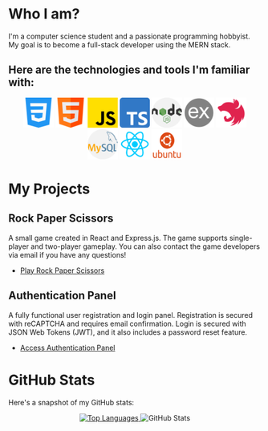 # Who I am?

I'm a computer science student and a passionate programming hobbyist. My goal is to become a full-stack developer using the MERN stack.

## Here are the technologies and tools I'm familiar with:

<p align="center">
  <img src="/icons/css.png" width="60" height="60" alt="CSS">
  <img src="/icons/html.png" width="60" height="60" alt="HTML">
  <img src="/icons/js.png" width="60" height="60" alt="JavaScript">
  <img src="/icons/typescript.png" width="60" height="60" alt="TypeScript">
  <img src="/icons/nodejs.png" width="60" height="60" alt="Node.js">
  <img src="/icons/express.png" width="60" height="60" alt="Express.js">
  <img src="/icons/nest.png" width="60" height="60" alt="Nest.js">
  <img src="/icons/mysql.png" width="60" height="60" alt="MySQL">
  <img src="/icons/react.png" width="60" height="60" alt="React">
  <img src="/icons/ubuntu.png" width="60" height="60" alt="Ubuntu">
</p>

# My Projects

## Rock Paper Scissors
A small game created in React and Express.js. The game supports single-player and two-player gameplay. You can also contact the game developers via email if you have any questions!
- [Play Rock Paper Scissors](https://react-g-rock-paper-scissors.netlify.app/)

## Authentication Panel
A fully functional user registration and login panel. Registration is secured with reCAPTCHA and requires email confirmation. Login is secured with JSON Web Tokens (JWT), and it also includes a password reset feature.
- [Access Authentication Panel](https://authentication-react-express.netlify.app/)

# GitHub Stats

Here's a snapshot of my GitHub stats:  
<p align="center">
  <a href="https://github.com/KarolDawidG/github-readme-stats">
    <img src="https://github-readme-stats.vercel.app/api/top-langs/?username=KarolDawidG&layout=compact&theme=tokyonight" alt="Top Languages">
  </a>
  <img src="https://github-readme-stats.vercel.app/api?username=KarolDawidG&hide=stars,contribs,prs,issues&show_icons=true&theme=tokyonight&inc=true&rank_icon=github" alt="GitHub Stats">
</p>
